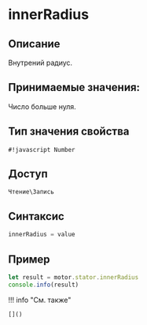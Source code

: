 # innerRadius

## Описание
Внутрений радиус.

## Принимаемые значения:
Число больше нуля.

## Тип значения свойства
`#!javascript Number`

## Доступ
`Чтение\Запись`

## Синтаксис
```javascript
innerRadius = value
```

## Пример
```javascript linenums="1"
let result = motor.stator.innerRadius
console.info(result)
```

!!! info "См. также"

    []()

